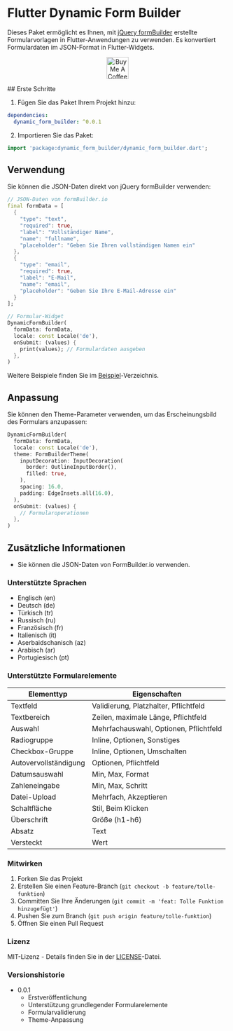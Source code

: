 # Flutter Dynamic Form Builder

Dieses Paket ermöglicht es Ihnen, mit [jQuery formBuilder](https://formbuilder.online/) erstellte Formularvorlagen in Flutter-Anwendungen zu verwenden. Es konvertiert Formulardaten im JSON-Format in Flutter-Widgets.
<p align="center">
  <a href="https://www.buymeacoffee.com/mancir" target="_blank">
    <img src="https://cdn.buymeacoffee.com/buttons/v2/default-black.png" alt="Buy Me A Coffee ;)" text="get" height="50">
  </a>
</p>
## Erste Schritte

1. Fügen Sie das Paket Ihrem Projekt hinzu:

```yaml
dependencies:
  dynamic_form_builder: ^0.0.1
```

2. Importieren Sie das Paket:

```dart
import 'package:dynamic_form_builder/dynamic_form_builder.dart';
```

## Verwendung

Sie können die JSON-Daten direkt von jQuery formBuilder verwenden:

```dart
// JSON-Daten von formBuilder.io
final formData = [
  {
    "type": "text",
    "required": true,
    "label": "Vollständiger Name",
    "name": "fullname",
    "placeholder": "Geben Sie Ihren vollständigen Namen ein"
  },
  {
    "type": "email",
    "required": true,
    "label": "E-Mail",
    "name": "email",
    "placeholder": "Geben Sie Ihre E-Mail-Adresse ein"
  }
];

// Formular-Widget
DynamicFormBuilder(
  formData: formData,
  locale: const Locale('de'),
  onSubmit: (values) {
    print(values); // Formulardaten ausgeben
  },
)
```

Weitere Beispiele finden Sie im [Beispiel](./example)-Verzeichnis.

## Anpassung

Sie können den Theme-Parameter verwenden, um das Erscheinungsbild des Formulars anzupassen:

```dart
DynamicFormBuilder(
  formData: formData,
  locale: const Locale('de'),
  theme: FormBuilderTheme(
    inputDecoration: InputDecoration(
      border: OutlineInputBorder(),
      filled: true,
    ),
    spacing: 16.0,
    padding: EdgeInsets.all(16.0),
  ),
  onSubmit: (values) {
    // Formularoperationen
  },
)
```

## Zusätzliche Informationen

- Sie können die JSON-Daten von FormBuilder.io verwenden.

### Unterstützte Sprachen

- Englisch (en)
- Deutsch (de)
- Türkisch (tr)
- Russisch (ru)
- Französisch (fr)
- Italienisch (it)
- Aserbaidschanisch (az)
- Arabisch (ar)
- Portugiesisch (pt)

### Unterstützte Formularelemente

| Elementtyp | Eigenschaften |
|------------|---------------|
| Textfeld | Validierung, Platzhalter, Pflichtfeld |
| Textbereich | Zeilen, maximale Länge, Pflichtfeld |
| Auswahl | Mehrfachauswahl, Optionen, Pflichtfeld |
| Radiogruppe | Inline, Optionen, Sonstiges |
| Checkbox-Gruppe | Inline, Optionen, Umschalten |
| Autovervollständigung | Optionen, Pflichtfeld |
| Datumsauswahl | Min, Max, Format |
| Zahleneingabe | Min, Max, Schritt |
| Datei-Upload | Mehrfach, Akzeptieren |
| Schaltfläche | Stil, Beim Klicken |
| Überschrift | Größe (h1-h6) |
| Absatz | Text |
| Versteckt | Wert |

### Mitwirken

1. Forken Sie das Projekt
2. Erstellen Sie einen Feature-Branch (`git checkout -b feature/tolle-funktion`)
3. Committen Sie Ihre Änderungen (`git commit -m 'feat: Tolle Funktion hinzugefügt'`)
4. Pushen Sie zum Branch (`git push origin feature/tolle-funktion`)
5. Öffnen Sie einen Pull Request

### Lizenz

MIT-Lizenz - Details finden Sie in der [LICENSE](LICENSE)-Datei.

### Versionshistorie

- 0.0.1
  - Erstveröffentlichung
  - Unterstützung grundlegender Formularelemente
  - Formularvalidierung
  - Theme-Anpassung
